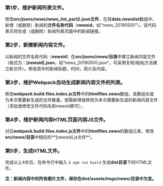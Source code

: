 ### 第1步，维护新闻列表文件。
修改**src/jsons/news/news_list_part2.json文件**，在其**data.newslist**数组中，新增（或删除）新闻的**文件名称代码**（**newsid**，如“news_20190500”）。该代码表示将生成（或删除）新闻列表页面中的新闻链接。

### 第2步，新建新闻内容文件。
以新闻的文件名称代码（**newsid**）在**src/jsons/news/目录**中建立新闻内容文件（格式为：**[newsid].json**，如“news_20190500.json”，可采用复制/粘帖方法建立新文件）。修改其中的新闻标题，时间，简介及内容。

### 第3步，维护Webpack自动生成新闻内容文件的列表。
修改**webpack.build.files.index.js文件**中的**htmlfiles.news**数组，该数组长度为本次需要新生成的文件数量，按需新增或修改为本次需要新生成的新闻内容文件（添加或修改文件代码名称newsid即可）。

### 第4步，维护新闻内容HTML页面内容JS文件。
对应**webpack.build.files.index.js文件**中的**htmlfiles.news**的数组元素，修改**src/news/目录**中相应的**[newsid].js文件**。

### 第5步，生成HTML文件。
完成以上4步后，在命令行中输入
``
$ npm run build
``
生成**dist目录**下的HTML文件。

**注：新闻内容中的所有图片文件，保存在dist/assets/imgs/news/目录中为宜。**
